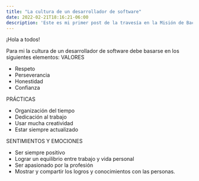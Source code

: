 ```yaml
---
title: "La cultura de un desarrollador de software"
date: 2022-02-21T18:16:21-06:00
description: 'Este es mi primer post de la travesía en la Misión de Backend con Node JS de Launch X.'
---
```


¡Hola a todos!

Para mi la cultura de un desarrollador de software debe basarse en los siguientes elementos:
VALORES
- Respeto
- Perseverancia
- Honestidad
- Confianza

PRÁCTICAS
- Organización del tiempo
- Dedicación al trabajo
- Usar mucha creatividad
- Estar siempre actualizado

SENTIMIENTOS Y EMOCIONES
- Ser siempre positivo
- Lograr un equilibrio entre trabajo y vida personal
- Ser apasionado por la profesión
- Mostrar y compartir los logros y conocimientos con las personas.
